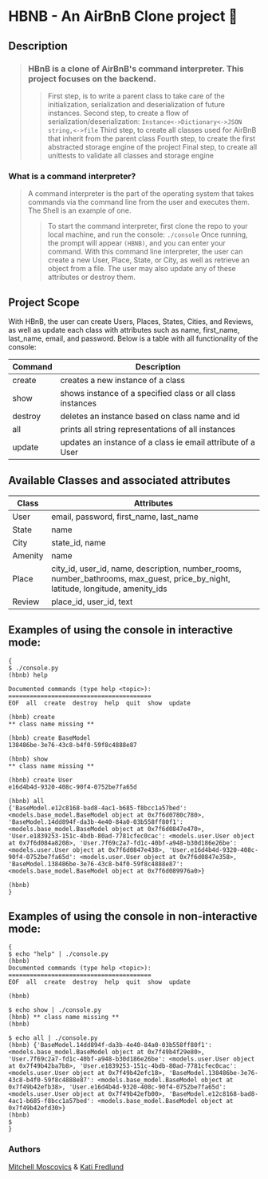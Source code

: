 # HBNB - An AirBnB Clone project :love_hotel:

## Description

> ### HBnB is a clone of AirBnB's command interpreter. This project focuses on the backend.
>> First step, is to write a parent class to take care of the initialization, serialization and deserialization of future instances.
>> Second step, to create a flow of serialization/deserialization:
`Instance<->Dictionary<->JSON string,<->file`
>> Third step, to create all classes used for AirBnB that inherit from the parent class
>> Fourth step, to create the first abstracted storage engine of the project
>> Final step, to create all unittests to validate all classes and storage engine

### What is a command interpreter?

> A command interpreter is the part of the operating system that takes commands via the command line from the user and executes them. The Shell is an example of one.
>> To start the command interpreter, first clone the repo to your local machine, and run the console:
	`./console`
>> Once running, the prompt will appear `(HBNB)`, and you can enter your command. With this command line interpreter, the user can create a new User, Place, State, or City, as well as retrieve an object from a file. The user may also update any of these attributes or destroy them.
## Project Scope

With HBnB, the user can create Users, Places, States, Cities, and Reviews, as well as update each class with attributes such as name, first_name, last_name, email, and password. Below is a table with all functionality of the console:

| Command | Description |
| ------------- | -------------------------------------------------- |
| create | creates a new instance of a class |
| show | shows instance of a specified class or all class instances |
| destroy | deletes an instance based on class name and id |
| all | prints all string representations of all instances |
| update | updates an instance of a class ie email attribute of a User |

## Available Classes and associated attributes

| Class | Attributes  |
| ------------- | -------------------------------------------------- |
| User | email, password, first_name, last_name  |
| State | name |
| City | state_id, name |
| Amenity | name |
| Place | city_id, user_id, name, description, number_rooms, number_bathrooms, max_guest, price_by_night, latitude, longitude, amenity_ids |
| Review | place_id, user_id, text |

## Examples of using the console in interactive mode:

```
{
$ ./console.py 
(hbnb) help

Documented commands (type help <topic>):
========================================
EOF  all  create  destroy  help  quit  show  update

(hbnb) create
** class name missing **

(hbnb) create BaseModel
138486be-3e76-43c8-b4f0-59f8c4888e87

(hbnb) show
** class name missing **

(hbnb) create User
e16d4b4d-9320-408c-90f4-0752be7fa65d

(hbnb) all
{'BaseModel.e12c8168-bad8-4ac1-b685-f8bcc1a57bed': <models.base_model.BaseModel object at 0x7f6d0780c780>, 'BaseModel.14dd894f-da3b-4e40-84a0-03b558ff80f1': <models.base_model.BaseModel object at 0x7f6d0847e470>, 'User.e1839253-151c-4bdb-80ad-7781cfec0cac': <models.user.User object at 0x7f6d084a8208>, 'User.7f69c2a7-fd1c-40bf-a948-b30d186e26be': <models.user.User object at 0x7f6d0847e438>, 'User.e16d4b4d-9320-408c-90f4-0752be7fa65d': <models.user.User object at 0x7f6d0847e358>, 'BaseModel.138486be-3e76-43c8-b4f0-59f8c4888e87': <models.base_model.BaseModel object at 0x7f6d089976a0>}

(hbnb)
}
```

## Examples of using the console in non-interactive mode:

```
{
$ echo "help" | ./console.py
(hbnb) 
Documented commands (type help <topic>):
========================================
EOF  all  create  destroy  help  quit  show  update

(hbnb) 

$ echo show | ./console.py
(hbnb) ** class name missing **
(hbnb) 

$ echo all | ./console.py
(hbnb) {'BaseModel.14dd894f-da3b-4e40-84a0-03b558ff80f1': <models.base_model.BaseModel object at 0x7f49b4f29e80>, 'User.7f69c2a7-fd1c-40bf-a948-b30d186e26be': <models.user.User object at 0x7f49b42ba7b8>, 'User.e1839253-151c-4bdb-80ad-7781cfec0cac': <models.user.User object at 0x7f49b42efc18>, 'BaseModel.138486be-3e76-43c8-b4f0-59f8c4888e87': <models.base_model.BaseModel object at 0x7f49b42efb38>, 'User.e16d4b4d-9320-408c-90f4-0752be7fa65d': <models.user.User object at 0x7f49b42efb00>, 'BaseModel.e12c8168-bad8-4ac1-b685-f8bcc1a57bed': <models.base_model.BaseModel object at 0x7f49b42efd30>}
(hbnb)
$
}
```

###  Authors
[Mitchell Moscovics](https://github.com/mmoscovics) & [Kati Fredlund](https://github.com/KFredlund)

